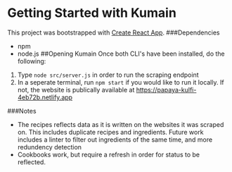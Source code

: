 # Getting Started with Kumain
This project was bootstrapped with [Create React App](https://github.com/facebook/create-react-app).
###Dependencies
- npm
- node.js
  ##Opening Kumain
Once both CLI's have been installed, do the following:
1. Type `node src/server.js` in order to run the scraping endpoint
2. In a seperate terminal, run `npm start` if you would like to run it locally. If not, the website is publically available at https://papaya-kulfi-4eb72b.netlify.app

###Notes
- The recipes reflects data as it is written on the websites it was scraped on. This includes duplicate recipes and ingredients. Future work includes a linter to filter out ingredients of the same time, and more redundency detection
- Cookbooks work, but require a refresh in order for status to be reflected. 

